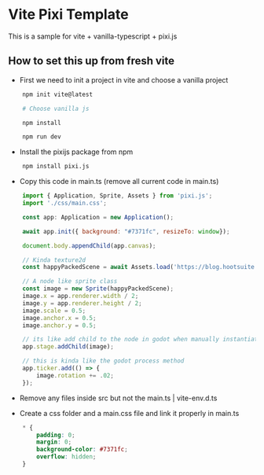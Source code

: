 # Vite Pixi Template
This is a sample for vite + vanilla-typescript + pixi.js

## How to set this up from fresh vite
- First we need to init a project in vite and choose a vanilla project
```bash
    npm init vite@latest

    # Choose vanilla js

    npm install

    npm run dev
```
- Install the pixijs package from npm

```bash
    npm install pixi.js
```

- Copy this code in main.ts (remove all current code in main.ts)
```js
    import { Application, Sprite, Assets } from 'pixi.js';
    import './css/main.css';

    const app: Application = new Application();

    await app.init({ background: "#7371fc", resizeTo: window});

    document.body.appendChild(app.canvas);

    // Kinda texture2d
    const happyPackedScene = await Assets.load('https://blog.hootsuite.com/wp-content/uploads/2020/02/Image-copyright-556x556.png');

    // A node like sprite class
    const image = new Sprite(happyPackedScene);
    image.x = app.renderer.width / 2;
    image.y = app.renderer.height / 2;
    image.scale = 0.5;
    image.anchor.x = 0.5;
    image.anchor.y = 0.5;

    // its like add child to the node in godot when manually instantiating a scene
    app.stage.addChild(image);

    // this is kinda like the godot process method
    app.ticker.add(() => {
        image.rotation += .02;
    });
```
- Remove any files inside src but not the main.ts | vite-env.d.ts

- Create a css folder and a main.css file and link it properly in main.ts
```css
    * {
        padding: 0;
        margin: 0;
        background-color: #7371fc;
        overflow: hidden;
    }
```
